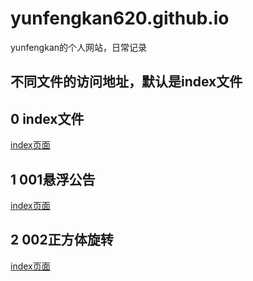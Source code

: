 # yunfengkan620.github.io
yunfengkan的个人网站，日常记录
## 不同文件的访问地址，默认是index文件 
## 0 index文件
[index页面](https://yunfengya.github.io/yunfengkan620.github.io/)
## 1 001悬浮公告
[index页面](https://yunfengya.github.io/yunfengkan620.github.io/001悬浮公告.html)
## 2 002正方体旋转
[index页面](https://yunfengya.github.io/yunfengkan620.github.io/002正方体旋转.html)

